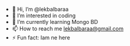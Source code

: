- 👋 Hi, I’m @lekbalbaraa
- 👀 I’m interested in coding 
- 🌱 I’m currently learning Mongo BD
- 📫 How to reach me lekbalbaraa@gmail.com
- ⚡ Fun fact: Iam ne here

<!---
lekbalbaraa/lekbalbaraa is a ✨ special ✨ repository because its `README.md` (this file) appears on your GitHub profile.
You can click the Preview link to take a look at your changes.
--->
